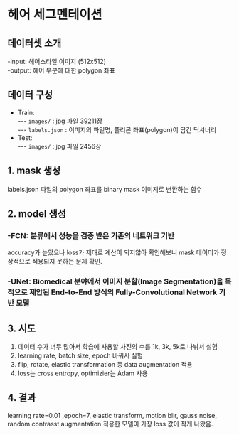 # 헤어 세그멘테이션

## 데이터셋 소개


 -input: 헤어스타일 이미지 (512x512)  
 -output: 헤어 부분에 대한 polygon 좌표
 
 ## 데이터 구성
 - Train:  
  --- `images/` : jpg 파일 39211장  
  --- `labels.json` : 이미지의 파일명, 폴리곤 좌표(polygon)이 담긴 딕셔너리
 - Test:   
  --- `images/` : jpg 파일 2456장

 ## 1. mask 생성
 
 labels.json 파일의 polygon 좌표를 binary mask 이미지로 변환하는 함수  
 
 ## 2. model 생성
 
 ### -FCN: 분류에서 성능을 검증 받은 기존의 네트워크 기반
accuracy가 높았으나 loss가 제대로 계산이 되지않아 확인해보니 mask 데이터가 정상적으로 적용되지 못하는 문제 확인.  

### -UNet: Biomedical 분야에서 이미지 분할(Image Segmentation)을 목적으로 제안된 End-to-End 방식의 Fully-Convolutional Network 기반 모델 


## 3. 시도

1. 데이터 수가 너무 많아서 학습에 사용할 사진의 수를 1k, 3k, 5k로 나눠서 실험  
2. learning rate, batch size, epoch 바꿔서 실험  
3. flip, rotate, elastic transformation 등 data augmentation 적용  
4. loss는 cross entropy, optimizier는 Adam 사용
 
## 4. 결과

learning rate=0.01 ,epoch=7, elastic transform, motion blir, gauss noise, random contrasst augmentation 적용한 모델이 가장 loss 값이 작게 나왔음.
